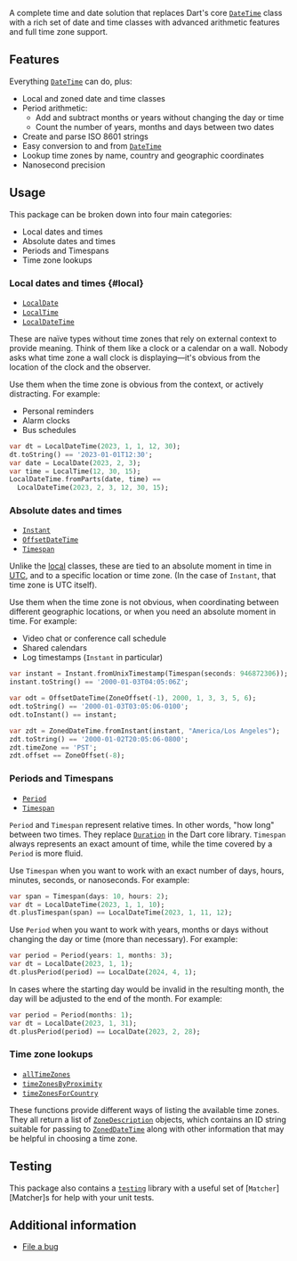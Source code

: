 A complete time and date solution that replaces Dart's core
[`DateTime`][DateTime] class with a rich set of date and time
classes with advanced arithmetic features and full time zone
support.

## Features

Everything [`DateTime`][DateTime] can do, plus:

* Local and zoned date and time classes
* Period arithmetic:
  - Add and subtract months or years without changing the day or time
  - Count the number of years, months and days between two dates
* Create and parse ISO 8601 strings
* Easy conversion to and from [`DateTime`][DateTime]
* Lookup time zones by name, country and geographic coordinates
* Nanosecond precision

## Usage

This package can be broken down into four main categories:

* Local dates and times 
* Absolute dates and times
* Periods and Timespans
* Time zone lookups

### Local dates and times {#local}

* [`LocalDate`][LocalDate]
* [`LocalTime`][LocalTime]
* [`LocalDateTime`][LocalDateTime]

These are naïve types without time zones that rely on
external context to provide meaning. Think of them like
a clock or a calendar on a wall. Nobody asks what time zone
a wall clock is displaying—it's obvious from the location
of the clock and the observer.

Use them when the time zone is obvious from the context, or
actively distracting. For example:

 * Personal reminders
 * Alarm clocks
 * Bus schedules

```dart
var dt = LocalDateTime(2023, 1, 1, 12, 30);
dt.toString() == '2023-01-01T12:30';
var date = LocalDate(2023, 2, 3);
var time = LocalTime(12, 30, 15);
LocalDateTime.fromParts(date, time) ==
  LocalDateTime(2023, 2, 3, 12, 30, 15);
```

### Absolute dates and times

* [`Instant`][Instant]
* [`OffsetDateTime`][OffsetDateTime]
* [`Timespan`][Timespan]

Unlike the [local](#local) classes, these are tied to an absolute
moment in time in [UTC][UTC], and to a specific location or time zone.
(In the case of `Instant`, that time zone is UTC itself).

Use them when the time zone is not obvious, when coordinating
between different geographic locations, or when you need an
absolute moment in time. For example:

 * Video chat or conference call schedule
 * Shared calendars
 * Log timestamps (`Instant` in particular)

```dart
var instant = Instant.fromUnixTimestamp(Timespan(seconds: 946872306));
instant.toString() == '2000-01-03T04:05:06Z';

var odt = OffsetDateTime(ZoneOffset(-1), 2000, 1, 3, 3, 5, 6);
odt.toString() == '2000-01-03T03:05:06-0100';
odt.toInstant() == instant;

var zdt = ZonedDateTime.fromInstant(instant, "America/Los Angeles");
zdt.toString() == '2000-01-02T20:05:06-0800';
zdt.timeZone == 'PST';
zdt.offset == ZoneOffset(-8);
```

### Periods and Timespans

* [`Period`][Period]
* [`Timespan`][Timespan]

`Period` and `Timespan` represent relative times. In other words, "how long" between two times. They replace [`Duration`][Duration]
in the Dart core library. `Timespan` always represents an exact
amount of time, while the time covered by a `Period` is more fluid. 

Use `Timespan` when you want to work with an exact number of days,
hours, minutes, seconds, or nanoseconds. For example:

```dart
var span = Timespan(days: 10, hours: 2);
var dt = LocalDateTime(2023, 1, 1, 10);
dt.plusTimespan(span) == LocalDateTime(2023, 1, 11, 12);
```

Use `Period` when you want to work with years, months or days
without changing the day or time (more than necessary). For example:

```dart
var period = Period(years: 1, months: 3);
var dt = LocalDate(2023, 1, 1);
dt.plusPeriod(period) == LocalDate(2024, 4, 1);
```

In cases where the starting day would be invalid in the resulting
month, the day will be adjusted to the end of the month. For example:

```dart
var period = Period(months: 1);
var dt = LocalDate(2023, 1, 31);
dt.plusPeriod(period) == LocalDate(2023, 2, 28);
```

### Time zone lookups

* [`allTimeZones`][allTimeZones]
* [`timeZonesByProximity`][timeZonesByProximity]
* [`timeZonesForCountry`][timeZonesForCountry]

These functions provide different ways of listing the available
time zones. They all return a list of
[`ZoneDescription`][ZoneDescription] objects, which contains an
ID string suitable for passing to [`ZonedDateTime`][ZonedDateTime]
along with other information that may be helpful in choosing
a time zone.

## Testing

This package also contains a [`testing`][testing] library with a
useful set of [`Matcher`][Matcher]s for help with your unit tests.

## Additional information

* [File a bug](https://github.com/pcekm/tempo/issues/new/choose)

[UTC]: https://en.wikipedia.org/wiki/UTC

[DateTime]: https://api.dart.dev/stable/dart-core/DateTime-class.html
[Duration]: https://api.dart.dev/stable/dart-core/Duration-class.html

[testing]: https://pub.dev/documentation/tempo/latest/testing/

[LocalDateTime]: https://pub.dev/documentation/tempo/latest/tempo/LocalDateTime-class.html
[LocalDate]: https://pub.dev/documentation/tempo/latest/tempo/LocalDate-class.html
[LocalTime]: https://pub.dev/documentation/tempo/latest/tempo/LocalTime-class.html
[Instant]: https://pub.dev/documentation/tempo/latest/tempo/Instant-class.html
[OffsetDateTime]: https://pub.dev/documentation/tempo/latest/tempo/OffsetDateTime-class.html
[ZonedDateTime]: https://pub.dev/documentation/tempo/latest/tempo/ZonedDateTime-class.html
[Period]: https://pub.dev/documentation/tempo/latest/tempo/Period-class.html
[Timespan]: https://pub.dev/documentation/tempo/latest/tempo/Timespan-class.html
[allTimeZones]: https://pub.dev/documentation/tempo/latest/tempo/allTimeZones.html
[timeZonesByProximity]: https://pub.dev/documentation/tempo/latest/tempo/timeZonesByProximity.html
[timeZonesForCountry]: https://pub.dev/documentation/tempo/latest/tempo/timeZonesForCountry.html
[ZoneDescription]: https://pub.dev/documentation/tempo/latest/tempo/ZoneDescription-class.html
